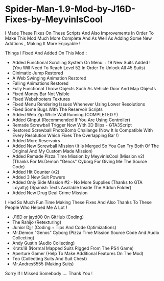 # Spider-Man-1.9-Mod-by-J16D-Fixes-by-MeyvinIsCool
I Made These Fixes On These Scripts And Also Improvements In Order To Make This Mod Much More Complete And As Well As Adding Some New Addtions , Making It More Enjoyable !

Things I Fixed And Added On This Mod :

- Added Functional Scrolling System On Menu + 19 New Suits Added ! (You Will Need To Reach Level 52 In Order To Unlock All 45 Suits)
- Cinimatic Jump Restored
- A Web Swinging Animation Restored
- Falling Animations Restored
- Fully Functional Throw Objects Such As Vehicle Door And Map Objects
- Fixed Money Bar Not Visible
- Fixed Webshooters Textures
- Fixed Menu Rendering Issues Whenever Using Lower Resolutions
- Fixed Some Bugs With The Reservoir Scripts
- Added Web Zip While Wall Running (COMPLETED !!)
- Added GInput (Recommended If You Are Using Controller)
- Remade Screwball Trigger Now With 3D Blips - GTA3Script 
- Restored Screwball PhotoBomb Challange (Now It Is Compatible With Every Resolution Which Fixes The Overlapping Bar !)
- Added More Reservoirs
- Added New Screwball Mission (It Is Merged So You Can Try Both Of The Original And My Custom Made Mission)
- Added Remade Pizza Time Mission by MeyvinIsCool (Mission v2) (Thanks For Mr.Demon "Genos" Cyborg For Giving Me The Source Code)
- Added Hit Counter (v2)
- Added 3 New Suit Powers 
- Added Only Side Mission #2 - No More Supplies (Thanks to GTA Loyalty) (Spanish Texts Available Inside The Addon Folder)
- Added New Drug Deal Crime Mission

I Had So Much Fun Time Making These Fixes And Also Thanks To These People Who Helped Me A Lot !

- J16D or jayd00 On GitHub (Coding)
- The Rahijo (Retexturing)
- Junior Djjr (Coding + Tips And Code Optimizations)
- Mr.Demon "Genos" Cyborg (Pizza Time Mission Source Code And Audio Collecting)
- Andy Gustin (Audio Collecting)
- Krats18 (Normal Mapped Suits Rigged From The PS4 Game)
- Aperture Gamer (Help To Make Additional Features On The Mod)
- Teo (Collecting Suits And Suit Chest)
- Mr.Andres5555 (Making Suits)

Sorry If I Missed Somebody .... Thank You !
